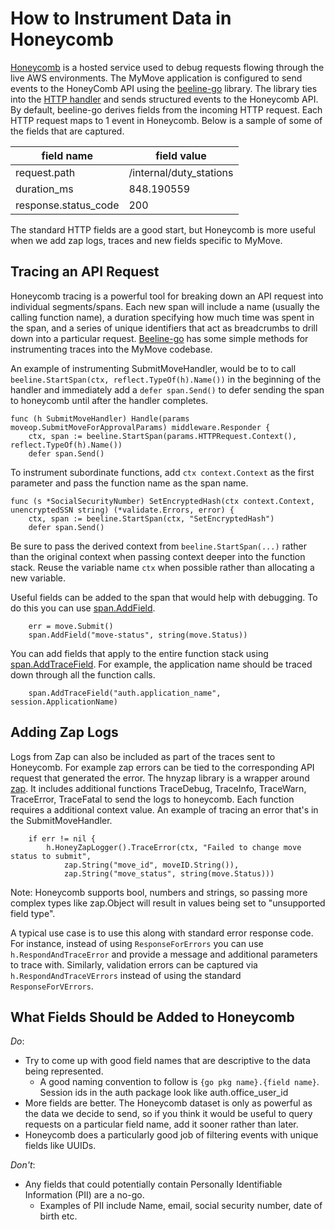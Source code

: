 # How to Instrument Data in Honeycomb

[Honeycomb](https://honeycomb.io) is a hosted service used to debug requests flowing through the live AWS environments. The MyMove application is configured to send events to the HoneyComb API using the [beeline-go](https://docs.honeycomb.io/getting-data-in/beelines/go-beeline/) library. The library ties into the [HTTP handler](https://golang.org/pkg/net/http/#Handler) and sends structured events to the Honeycomb API. By default, beeline-go derives fields from the incoming HTTP request. Each HTTP request maps to 1 event in Honeycomb. Below is a sample of some of the fields that are captured.

| field name           | field value             |
|----------------------|-------------------------|
| request.path         | /internal/duty_stations |
| duration_ms          | 848.190559              |
| response.status_code | 200                     |

The standard HTTP fields are a good start, but Honeycomb is more useful when we add zap logs, traces and new fields specific to MyMove.

## Tracing an API Request

Honeycomb tracing is a powerful tool for breaking down an API request into individual segments/spans. Each new span will include a name (usually the calling function name), a duration specifying how much time was spent in the span, and a series of unique identifiers that act as breadcrumbs to drill down into a particular request. [Beeline-go](https://docs.honeycomb.io/getting-data-in/beelines/go-beeline/) has some simple methods for instrumenting traces into the MyMove codebase.

An example of instrumenting SubmitMoveHandler, would be to to call `beeline.StartSpan(ctx, reflect.TypeOf(h).Name())` in the beginning of the handler and immediately add a `defer span.Send()` to defer sending the span to honeycomb until after the handler completes.

```golang
func (h SubmitMoveHandler) Handle(params moveop.SubmitMoveForApprovalParams) middleware.Responder {
    ctx, span := beeline.StartSpan(params.HTTPRequest.Context(), reflect.TypeOf(h).Name())
    defer span.Send()
```

To instrument subordinate functions, add `ctx context.Context` as the first parameter and pass the function name as the span name.

```golang
func (s *SocialSecurityNumber) SetEncryptedHash(ctx context.Context, unencryptedSSN string) (*validate.Errors, error) {
    ctx, span := beeline.StartSpan(ctx, "SetEncryptedHash")
    defer span.Send()
```

Be sure to pass the derived context from `beeline.StartSpan(...)` rather than the original context when passing context deeper into the function stack.  Reuse the variable name `ctx` when possible rather than allocating a new variable.

Useful fields can be added to the span that would help with debugging. To do this you can use [span.AddField](https://github.com/honeycombio/beeline-go/blob/master/trace/trace.go#L173).

```golang
    err = move.Submit()
    span.AddField("move-status", string(move.Status))
```

You can add fields that apply to the entire function stack using [span.AddTraceField](https://github.com/honeycombio/beeline-go/blob/master/trace/trace.go#L206).  For example, the application name should be traced down through all the function calls.

```golang
    span.AddTraceField("auth.application_name", session.ApplicationName)
```

## Adding Zap Logs

Logs from Zap can also be included as part of the traces sent to Honeycomb. For example zap errors can be tied to the corresponding API request that generated the error. The hnyzap library is a wrapper around [zap](https://github.com/uber-go/zap). It includes additional functions TraceDebug, TraceInfo, TraceWarn, TraceError, TraceFatal to send the logs to honeycomb. Each function requires a additional context value. An example of tracing an error that's in the SubmitMoveHandler.

```golang
    if err != nil {
        h.HoneyZapLogger().TraceError(ctx, "Failed to change move status to submit",
            zap.String("move_id", moveID.String()),
            zap.String("move_status", string(move.Status)))
```

Note: Honeycomb supports bool, numbers and strings, so passing more complex types like zap.Object will result in values being set to "unsupported field type".

A typical use case is to use this along with standard error response code.  For instance, instead of using
`ResponseForErrors` you can use `h.RespondAndTraceError` and provide a message and additional parameters to trace with.
Similarly, validation errors can be captured via `h.RespondAndTraceVErrors` instead of using the standard
`ResponseForVErrors`.

## What Fields Should be Added to Honeycomb

_Do_:

* Try to come up with good field names that are descriptive to the data being represented.
  * A good naming convention to follow is `{go pkg name}.{field name}`. Session ids in the auth package look like auth.office_user_id
* More fields are better. The Honeycomb dataset is only as powerful as the data we decide to send, so if you think it would be useful to query requests on a particular field name, add it sooner rather than later.
* Honeycomb does a particularly good job of filtering events with unique fields like UUIDs.

_Don't_:

* Any fields that could potentially contain Personally Identifiable Information (PII) are a no-go.
  * Examples of PII include Name, email, social security number, date of birth etc.
